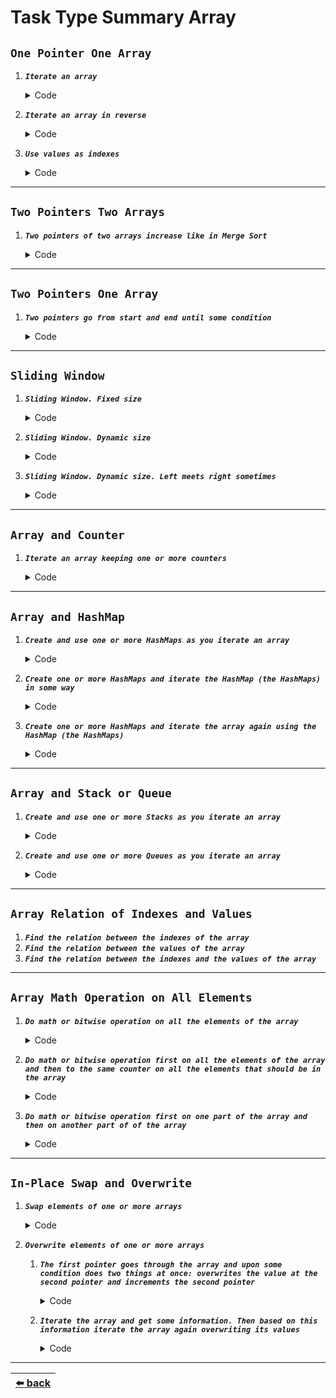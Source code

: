 # Task Type Summary Array

## __`One Pointer One Array`__

1. __*`Iterate an array`*__
    <details>

    <summary>Code</summary>

    ```js
    function approach(array) {
        for (let i = 0; i < array.length; i++) {
            logic(array[i], i);
        }
    }
    ```

    __Input:__ `[1, 2, 3]`

    __Output:__ value: `1`, `2`, `3`, index: `0`, `1`, `2`

    ---

    </details>

2. __*`Iterate an array in reverse`*__
    <details>

    <summary>Code</summary>

    ```js
    function approach(array) {
        for (let i = array.length - 1; i >= 0; i--) {
            logic(array[i], i);
        }
    }
    ```

    __Input:__ `[1, 2, 3]`

    __Output:__ value: `3`, `2`, `1`, index: `2`, `1`, `0`

    ---

    </details>

3. __*`Use values as indexes`*__
    <details>

    <summary>Code</summary>

    ```js
    function approach(array) {
        for (let i = 0; i < array.length; i++) {
            logic(array[array[i]]);
        }
    }
    ```

    __Input:__ `[1, 2, 3]`

    __Output:__ `2`, `3`, `undefined`

    ---

    </details>

---

## __`Two Pointers Two Arrays`__

1. __*`Two pointers of two arrays increase like in Merge Sort`*__
    <details>

    <summary>Code</summary>

    ```js
    function approach(array1, array2) {
        let i = 0;
        let j = 0;

        while (i < array1.length && j < array2.length) {
            if (condition()) {
                logic(array1[i++]);
            } else {
                logic(array2[j++]);
            }
        }

        while (i < array1.length) {
            logic(array1[i++]);
        }

        while (j < array1.length) {
            logic(array2[j++]);
        }
    }
    ```

    __Input:__ `[1, 2, 3]`, `['a', 'b', 'c']`

    __Output:__ intermingled values of both arrays

    ---

    </details>

---

## __`Two Pointers One Array`__

1. __*`Two pointers go from start and end until some condition`*__
    <details>

    <summary>Code</summary>

    ```js
    function approach(array) {
        let i = 0;
        let j = array.length - 1;

        while (i < j) {
            logic(array[i], array[j]);

            if (condition()) {
                i++;
            } else {
                j--;
            }
        }
    }
    ```

    ---

    </details>

---

## __`Sliding Window`__

1. __*`Sliding Window. Fixed size`*__
    <details>

    <summary>Code</summary>

    ```js
    function approach(array) {
        let i = 0;

        for (i = 0; i < WINDOW_SIZE; i++) {
            logic(array[i]);
        }

        while (i < array.length) {
            logic(array[i - WINDOW_SIZE], array[i]);
            i++;
        }
    }
    ```

    __Input:__ `WINDOW_SIZE = 3`, `[1, 2, 3, 4, 5, 6, 7]`

    __Output:__ `1, 4`, `2, 5`, `3, 6`, `4, 7`

    ---

    </details>

2. __*`Sliding Window. Dynamic size`*__
    <details>

    <summary>Code</summary>

    ```js
    function approach(array) {
        let i = 0;
        let j = 1;

        while (j < array.length) {
            logic(array[i], array[j]);

            while (i < j - 1) {
                if (condition()) {
                    i++;
                }
            }

            while (condition() && j < array.length) {
                j++;
            }
        }
    }
    ```

    __Input:__ `[1, 2, 3, 4, 5, 6, 7]`

    __Output:__ `1, 2`, `1, 4`, `3, 4`, `3, 5`, `4, 5`, `5, 6`, `5, 7`, `6, 7`

    ---

    </details>

3. __*`Sliding Window. Dynamic size. Left meets right sometimes`*__
    <details>

    <summary>Code</summary>

    ```js
    function approach(array) {
        let i = 0;
        let j = 0;

        while (j < array.length) {
            logic(array[i], array[j]);

            while (i < j) {
                if (condition()) {
                    i++;
                }
            }

            while (condition() && j < array.length) {
                j++;
            }
        }
    }
    ```

    __Input:__ `[1, 2, 3, 4, 5, 6, 7]`

    __Output:__ `1, 1`, `1, 2`, `2, 2`, `2, 3`, `3, 3`, `3, 5`, `5, 5`, `5, 6`, `6, 7`, `7, 7`

    ---

    </details>

---

## __`Array and Counter`__

1. __*`Iterate an array keeping one or more counters`*__
    <details>

    <summary>Code</summary>

    ```js
    function approach(array) {
        let counter;

        for (let i = 0; i < array.length; i++) {
            logic(array[i], counter);
        }
    }
    ```

    ---

    </details>

---

## __`Array and HashMap`__

1. __*`Create and use one or more HashMaps as you iterate an array`*__
    <details>

    <summary>Code</summary>

    ```js
    function approach(array) {
        const hashMap = {};

        for (let i = 0; i < array.length; i++) {
            logic(array[i], hashMap);
        }
    }
    ```

    ---

    </details>

2. __*`Create one or more HashMaps and iterate the HashMap (the HashMaps) in some way`*__
    <details>

    <summary>Code</summary>

    ```js
    function approach(array) {
        const hashMap = {};

        for (let i = 0; i < array.length; i++) {
            logic(array[i], hashMap);
        }

        logic(hashMap, Object.entries(hashMap));
    }
    ```

    ---

    </details>

3. __*`Create one or more HashMaps and iterate the array again using the HashMap (the HashMaps)`*__
    <details>

    <summary>Code</summary>

    ```js
    function approach(array) {
        const hashMap = {};

        for (let i = 0; i < array.length; i++) {
            logic(array[i], hashMap);
        }

        for (let i = 0; i < array.length; i++) {
            logic(array[i], hashMap);
        }
    }
    ```

    ---

    </details>

---

## __`Array and Stack or Queue`__

1. __*`Create and use one or more Stacks as you iterate an array`*__
    <details>

    <summary>Code</summary>

    ```js
    function approach(array) {
        const stack = [];

        for (let i = 0; i < array.length; i++) {
            logic(array[i], stack); // stack.push() stack.pop()
        }
    }
    ```

    ---

    </details>

2. __*`Create and use one or more Queues as you iterate an array`*__
    <details>

    <summary>Code</summary>

    ```js
    function approach(array) {
        const queue = [];

        for (let i = 0; i < array.length; i++) {
            logic(array[i], queue); // queue.push() queue.shift()
        }
    }
    ```

    ---

    </details>

---

## __`Array Relation of Indexes and Values`__

1. __*`Find the relation between the indexes of the array`*__
2. __*`Find the relation between the values of the array`*__
3. __*`Find the relation between the indexes and the values of the array`*__

---

## __`Array Math Operation on All Elements`__

1. __*`Do math or bitwise operation on all the elements of the array`*__
    <details>

    <summary>Code</summary>

    ```js
    function approach(array) {
        let counter = 0;

        for (const value of array) {
            counter += value; // math
            // or:
            counter ^= value; // bitwise
        }

        logic(counter);
    }
    ```

    ---

    </details>

2. __*`Do math or bitwise operation first on all the elements of the array and then to the same counter on all the elements that should be in the array`*__
    <details>

    <summary>Code</summary>

    ```js
    function approach(array) {
        let counter = 0;

        for (const value of array) {
            counter += value; // math
            // or:
            counter ^= value; // bitwise
        }

        for (let i = 0; i <= array.length; i++) {
            counter += i; // math
            // or:
            counter ^= i; // bitwise
        }

        logic(counter);
    }
    ```

    ---

    </details>

3. __*`Do math or bitwise operation first on one part of the array and then on another part of of the array`*__
    <details>

    <summary>Code</summary>

    ```js
    function approach(array) {
        let i;
        let n = logic(); // index of array

        let counter1 = 0;
        let counter2 = 0;

        for (i = 0; i < n; i++) {
            const value = array[i];

            counter1 += value; // math
            // or:
            counter1 ^= value; // bitwise
        }

        for (i = n; i < array.length; i++) {
            const value = array[i];

            counter2 += value; // math
            // or:
            counter2 ^= value; // bitwise
        }

        logic(counter1, counter2);
    }
    ```

    ---

    </details>

---

## __`In-Place Swap and Overwrite`__

1. __*`Swap elements of one or more arrays`*__
    <details>

    <summary>Code</summary>

    ```js
    function approach(array) {
        for (let i = 0; i < array.length; i++) {
            logic(array, i, swap);
        }
    }

    function swap(array, i1, i2) {
        ([array[i1], array[i2]] = [array[i2], array[i1]]);
    }
    ```

    ---

    </details>

2. __*`Overwrite elements of one or more arrays`*__
    1. __*`The first pointer goes through the array and upon some condition does two things at once: overwrites the value at the second pointer and increments the second pointer`*__
        <details>

        <summary>Code</summary>

        ```js
        function approach(array) {
            let i = 0;
            let j = 0;

            for (i = 0; i < array.length; i++) {
                if (condition()) {
                    array[j++] = logic(array[i]);
                }
            }
        }

        // or:

        function approach(array) {
            let i = 0;

            for (const value of array) {
                if (condition()) {
                    array[i++] = logic(value);
                }
            }
        }
        ```

        ---

        </details>

    2. __*`Iterate the array and get some information. Then based on this information iterate the array again overwriting its values`*__
        <details>

        <summary>Code</summary>

        ```js
        function approach(array) {
            let i = 0;

            for (i = 0; i < array.length; i++) {
                logic(array[i], i);
            }

            for (i = 0; i < array.length; i++) {
                array[i] = logic();
            }
        }
        ```

        ---

        </details>

---

| [:arrow_left: back](./README.md) |
| :---: |
